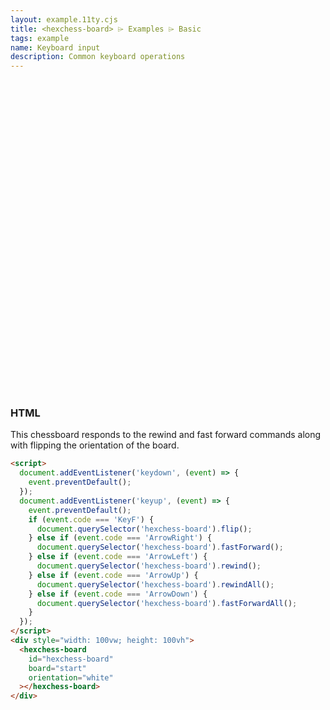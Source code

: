 ```yaml
---
layout: example.11ty.cjs
title: <hexchess-board> ⌲ Examples ⌲ Basic
tags: example
name: Keyboard input
description: Common keyboard operations
---
```


<script src="https://unpkg.com/@webcomponents/webcomponentsjs@latest/webcomponents-loader.js"></script>
<script type="module" src="https://esm.sh/@hexchess/hexchess-board@latest/hexchess-board.js?module"></script>

<script>
  document.addEventListener('keydown', (event) => {
    event.preventDefault();
  });
  document.addEventListener('keyup', (event) => {
    event.preventDefault();
    if (event.code === 'KeyF') {
      document.querySelector('hexchess-board').flip();
    } else if (event.code === 'ArrowRight') {
      document.querySelector('hexchess-board').fastForward();
    } else if (event.code === 'ArrowLeft') {
      document.querySelector('hexchess-board').rewind();
    } else if (event.code === 'ArrowUp') {
      document.querySelector('hexchess-board').rewindAll();
    } else if (event.code === 'ArrowDown') {
      document.querySelector('hexchess-board').fastForwardAll();
    }
  });
</script>
<div style="width: 575px; height: 500px">
  <hexchess-board
    id="hexchess-board"
    board="start"
    orientation="white"
  ></hexchess-board>
</div>

<h3>HTML</h3>

<p>This chessboard responds to the rewind and fast forward commands along with flipping the orientation of the board.</p>

```html
<script>
  document.addEventListener('keydown', (event) => {
    event.preventDefault();
  });
  document.addEventListener('keyup', (event) => {
    event.preventDefault();
    if (event.code === 'KeyF') {
      document.querySelector('hexchess-board').flip();
    } else if (event.code === 'ArrowRight') {
      document.querySelector('hexchess-board').fastForward();
    } else if (event.code === 'ArrowLeft') {
      document.querySelector('hexchess-board').rewind();
    } else if (event.code === 'ArrowUp') {
      document.querySelector('hexchess-board').rewindAll();
    } else if (event.code === 'ArrowDown') {
      document.querySelector('hexchess-board').fastForwardAll();
    }
  });
</script>
<div style="width: 100vw; height: 100vh">
  <hexchess-board
    id="hexchess-board"
    board="start"
    orientation="white"
  ></hexchess-board>
</div>
```
